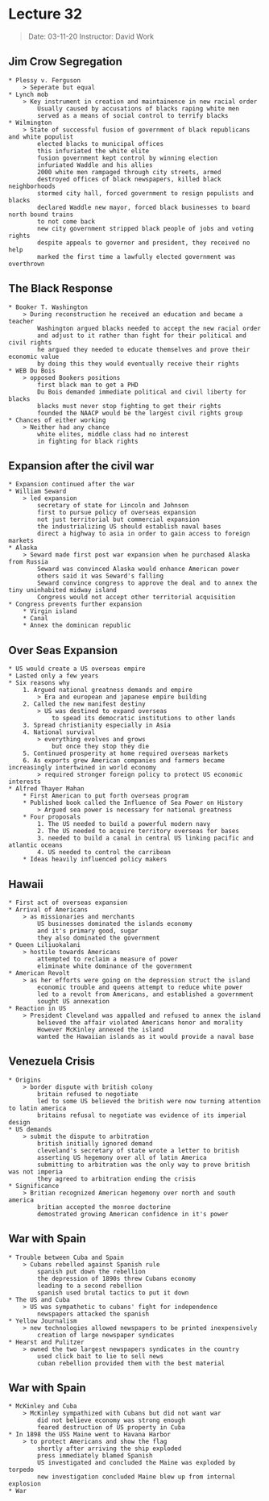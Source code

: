 # Lecture 32    
> Date: 03-11-20
> Instructor: David Work

## Jim Crow Segregation 
    * Plessy v. Ferguson
        > Seperate but equal
    * Lynch mob
        > Key instrument in creation and maintainence in new racial order
            Usually caused by accusations of blacks raping white men
            served as a means of social control to terrify blacks
    * Wilmington
        > State of successful fusion of government of black republicans and white populist
            elected blacks to municipal offices
            this infuriated the white elite
            fusion government kept control by winning election
            infuriated Waddle and his allies
            2000 white men rampaged through city streets, armed
            destroyed offices of black newspapers, killed black neighborhoods
            stormed city hall, forced government to resign populists and blacks 
            declared Waddle new mayor, forced black businesses to board north bound trains
            to not come back
            new city government stripped black people of jobs and voting rights
            despite appeals to governor and president, they received no help
            marked the first time a lawfully elected government was overthrown

## The Black Response
    * Booker T. Washington
        > During reconstruction he received an education and became a teacher
            Washington argued blacks needed to accept the new racial order
            and adjust to it rather than fight for their political and civil rights
            he argued they needed to educate themselves and prove their economic value
            by doing this they would eventually receive their rights
    * WEB Du Bois
        > opposed Bookers positions
            first black man to get a PHD
            Du Bois demanded immediate political and civil liberty for blacks
            blacks must never stop fighting to get their rights
            founded the NAACP would be the largest civil rights group
    * Chances of either working
        > Neither had any chance
            white elites, middle class had no interest
            in fighting for black rights

## Expansion after the civil war
    * Expansion continued after the war
    * William Seward
        > led expansion 
            secretary of state for Lincoln and Johnson
            first to pursue policy of overseas expansion
            not just territorial but commercial expansion 
            the industrializing US should establish naval bases
            direct a highway to asia in order to gain access to foreign markets
    * Alaska
        > Seward made first post war expansion when he purchased Alaska from Russia
            Seward was convinced Alaska would enhance American power
            others said it was Seward's falling
            Seward convince congress to approve the deal and to annex the tiny uninhabited midway island
            Congress would not accept other territorial acquisition
    * Congress prevents further expansion
        * Virgin island
        * Canal
        * Annex the dominican republic
        
## Over Seas Expansion
    * US would create a US overseas empire
    * Lasted only a few years
    * Six reasons why
        1. Argued national greatness demands and empire
            > Era and european and japanese empire building
        2. Called the new manifest destiny
            > US was destined to expand overseas
                to spead its democratic institutions to other lands
        3. Spread christianity especially in Asia
        4. National survival
            > everything evolves and grows
                but once they stop they die
        5. Continued prosperity at home required overseas markets
        6. As exports grew American companies and farmers became increasingly intertwined in world economy 
            > required stronger foreign policy to protect US economic interests
    * Alfred Thayer Mahan
        * First American to put forth overseas program
        * Published book called the Influence of Sea Power on History    
            > Argued sea power is necessary for national greatness
        * Four proposals
            1. The US needed to build a powerful modern navy
            2. The US needed to acquire territory overseas for bases
            3. needed to build a canal in central US linking pacific and atlantic oceans
            4. US needed to control the carribean
        * Ideas heavily influenced policy makers

## Hawaii
    * First act of overseas expansion
    * Arrival of Americans
        > as missionaries and merchants
            US businesses dominated the islands economy
            and it's primary good, sugar
            they also dominated the government
    * Queen Liliuokalani
        > hostile towards Americans
            attempted to reclaim a measure of power
            eliminate white dominance of the government
    * American Revolt
        > as her efforts were going on the depression struct the island
            economic trouble and queens attempt to reduce white power
            led to a revolt from Americans, and established a government
            sought US annexation
    * Reaction in US
        > President Cleveland was appalled and refused to annex the island
            believed the affair violated Americans honor and morality
            However McKinley annexed the island
            wanted the Hawaiian islands as it would provide a naval base

## Venezuela Crisis
    * Origins
        > border dispute with british colony
            britain refused to negotiate
            led to some US believed the british were now turning attention to latin america
            britains refusal to negotiate was evidence of its imperial design
    * US demands
        > submit the dispute to arbitration
            british initially ignored demand
            cleveland's secretary of state wrote a letter to british
            asserting US hegemony over all of latin America
            submitting to arbitration was the only way to prove british was not imperia 
            they agreed to arbitration ending the crisis
    * Significance
        > Britian recognized American hegemony over north and south america
            britian accepted the monroe doctorine
            demostrated growing American confidence in it's power

## War with Spain
    * Trouble between Cuba and Spain
        > Cubans rebelled against Spanish rule
            spanish put down the rebellion
            the depression of 1890s threw Cubans economy
            leading to a second rebellion
            spanish used brutal tactics to put it down
    * The US and Cuba
        > US was sympathetic to cubans' fight for independence
            newspapers attacked the spanish
    * Yellow Journalism
        > new technologies allowed newspapers to be printed inexpensively
            creation of large newspaper syndicates
    * Hearst and Pulitzer
        > owned the two largest newspapers syndicates in the country
            used click bait to lie to sell news
            cuban rebellion provided them with the best material 

## War with Spain
    * McKinley and Cuba
        > McKinley sympathized with Cubans but did not want war
            did not believe economy was strong enough
            feared destruction of US property in Cuba
    * In 1898 the USS Maine went to Havana Harbor
        > to protect Americans and show the flag
            shortly after arriving the ship exploded
            press immediately blamed Spanish
            US investigated and concluded the Maine was exploded by torpedo
            new investigation concluded Maine blew up from internal explosion
    * War
